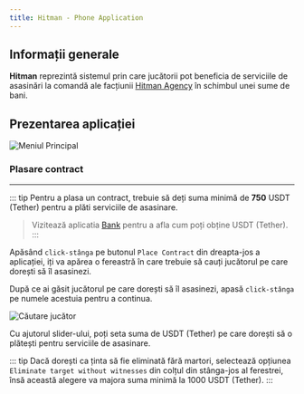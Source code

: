 ```yaml
---
title: Hitman - Phone Application
---
```


## Informații generale

**Hitman** reprezintă sistemul prin care jucătorii pot beneficia de serviciile de asasinări la comandă ale facțiunii [Hitman Agency](/factions/hitman) în schimbul unei sume de bani.

## Prezentarea aplicației

<Image src="https://imgur.com/fM93rIz.png" alt="Meniul Principal" />

### Plasare contract

---

::: tip
Pentru a plasa un contract, trebuie să deți suma minimă de **750** USDT (Tether) pentru a plăti serviciile de asasinare.

> Vizitează aplicatia [Bank](./bank#cryptomonede) pentru a afla cum poți obține USDT (Tether).
:::

Apăsând `click-stânga` pe butonul `Place Contract` din dreapta-jos a aplicației, iți va apărea o fereastră în care trebuie să cauți jucătorul pe care dorești să îl asasinezi.

După ce ai găsit jucătorul pe care dorești să îl asasinezi, apasă `click-stânga` pe numele acestuia pentru a continua.

<Image src="https://i.imgur.com/fRHt370.gif" alt="Căutare jucător" />

Cu ajutorul slider-ului, poți seta suma de USDT (Tether) pe care dorești să o plătești pentru serviciile de asasinare.

::: tip 
Dacă dorești ca ținta să fie eliminată fără martori, selectează opțiunea `Eliminate target without witnesses` din colțul din stânga-jos al ferestrei, însă această alegere va majora suma minimă la 1000 USDT (Tether).
:::
